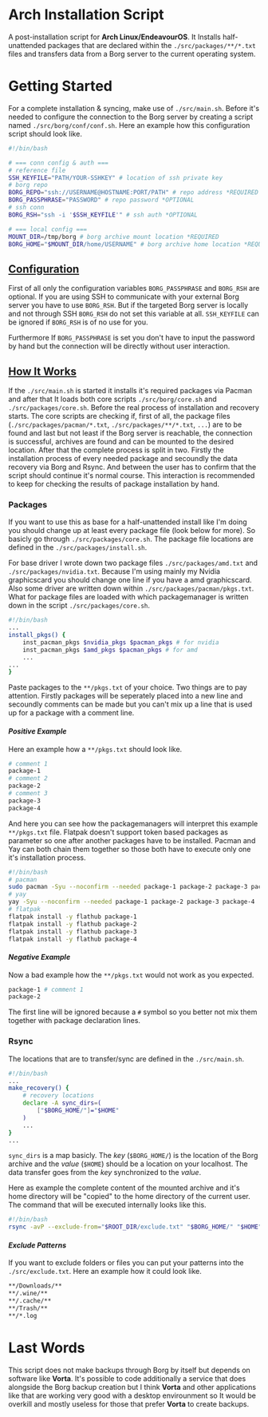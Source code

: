 # Arch Installation Script

A post-installation script for **Arch Linux/EndeavourOS**. It Installs half-unattended packages that are declared within the `./src/packages/**/*.txt` files and transfers data from a Borg server to the current operating system.

# Getting Started

For a complete installation & syncing, make use of `./src/main.sh`. Before it's needed to configure the connection to the Borg server by creating a script named `./src/borg/conf/conf.sh`. Here an example how this configuration script should look like.

```bash
#!/bin/bash

# === conn config & auth ===
# reference file
SSH_KEYFILE="PATH/YOUR-SSHKEY" # location of ssh private key
# borg repo
BORG_REPO="ssh://USERNAME@HOSTNAME:PORT/PATH" # repo address *REQUIRED
BORG_PASSPHRASE="PASSWORD" # repo password *OPTIONAL
# ssh conn
BORG_RSH="ssh -i '$SSH_KEYFILE'" # ssh auth *OPTIONAL

# === local config ===
MOUNT_DIR=/tmp/borg # borg archive mount location *REQUIRED
BORG_HOME="$MOUNT_DIR/home/USERNAME" # borg archive home location *REQUIRED
```



## <u> Configuration </u> 

First of all only the configuration variables `BORG_PASSPHRASE` and `BORG_RSH` are optional. If you are using SSH to communicate with your external Borg server you have to use `BORG_RSH`. But if the targeted Borg server is locally and not through SSH `BORG_RSH` do not set this variable at all. `SSH_KEYFILE` can be ignored if `BORG_RSH` is of no use for you.

Furthermore If `BORG_PASSPHRASE` is set you don't have to input the password by hand but the connection will be directly without user interaction. 

## <u> How It Works </u>

If the `./src/main.sh` is started it installs it's required packages via Pacman and after that It loads both core scripts `./src/borg/core.sh` and `./src/packages/core.sh`. Before the real process of installation and recovery starts. The core scripts are checking if, first of all, the package files (`./src/packages/pacman/*.txt`, `./src/packages/**/*.txt`, `...`) are to be found and last but not least if the Borg server is reachable, the connection is successful, archives are found and can be mounted to the desired location. After that the complete process is split in two. Firstly the installation process of every needed package and secoundly the data recovery via Borg and Rsync. And between the user has to confirm that the script should continue it's normal course. This interaction is recommended to keep for checking the results of package installation by hand.

### Packages

If you want to use this as base for a half-unattended install like I'm doing you should change up at least every package file (look below for more). So basicly go through `./src/packages/core.sh`. The package file locations are defined in the `./src/packages/install.sh`.

For base driver I wrote down two package files `./src/packages/amd.txt` and `./src/packages/nvidia.txt`. Because I'm using mainly my Nvidia graphicscard you should change one line if you have a amd graphicscard. Also some driver are written down within `./src/packages/pacman/pkgs.txt`. What for package files are loaded with which packagemanager is written down in the script `./src/packages/core.sh`.

```bash
#!/bin/bash
...
install_pkgs() {
    inst_pacman_pkgs $nvidia_pkgs $pacman_pkgs # for nvidia
    inst_pacman_pkgs $amd_pkgs $pacman_pkgs # for amd
    ...
...
}
```


Paste packages to the `**/pkgs.txt` of your choice. Two things are to pay attention. Firstly packages will be seperately placed into a new line and secoundly comments can be made but you can't mix up a line that is used up for a package with a comment line.

#### *Positive Example*

Here an example how a `**/pkgs.txt` should look like.

```bash
# comment 1
package-1
# comment 2
package-2
# comment 3
package-3
package-4
```

And here you can see how the packagemanagers will interpret this example `**/pkgs.txt` file. Flatpak doesn't support token based packages as parameter so one after another packages have to be installed. Pacman and Yay can both chain them together so those both have to execute only one it's installation process.

```bash
#!/bin/bash
# pacman
sudo pacman -Syu --noconfirm --needed package-1 package-2 package-3 package-4
# yay
yay -Syu --noconfirm --needed package-1 package-2 package-3 package-4
# flatpak
flatpak install -y flathub package-1
flatpak install -y flathub package-2
flatpak install -y flathub package-3
flatpak install -y flathub package-4
```

#### *Negative Example*

Now a bad example how the `**/pkgs.txt` would not work as you expected.

```bash
package-1 # comment 1
package-2
```

The first line will be ignored because a `#` symbol so you better not mix them together with package declaration lines.

### Rsync

The locations that are to transfer/sync are defined in the `./src/main.sh`.

```bash
#!/bin/bash
...
make_recovery() {
    # recovery locations
    declare -A sync_dirs=(
        ["$BORG_HOME/"]="$HOME"
    )
    ...
}
...
```

`sync_dirs` is a map basicly. The *key* (`$BORG_HOME/`) is the location of the Borg archive and the *value* (`$HOME`) should be a location on your localhost. The data transfer goes from the *key* synchronized to the *value*.

Here as example the complete content of the mounted archive and it's home directory will be "copied" to the home directory of the current user. The command that will be executed internally looks like this.

```bash
#!/bin/bash
rsync -avP --exclude-from="$ROOT_DIR/exclude.txt" "$BORG_HOME/" "$HOME"
```

#### *Exclude Patterns*

If you want to exclude folders or files you can put your patterns into the `./src/exclude.txt`. Here an example how it could look like.

```bash
**/Downloads/**
**/.wine/**
**/.cache/**
**/Trash/**
**/*.log

```

# Last Words

This script does not make backups through Borg by itself but depends on software like **Vorta**. It's possible to code additionally a service that does alongside the Borg backup creation but I think **Vorta** and other applications like that are working very good with a desktop envirounment so It would be overkill and mostly useless for those that prefer **Vorta** to create backups.
